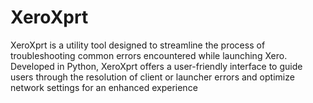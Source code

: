 # XeroXprt
XeroXprt is a utility tool designed to streamline the process of troubleshooting common errors encountered while launching Xero. Developed in Python, XeroXprt offers a user-friendly interface to guide users through the resolution of client or launcher errors and optimize network settings for an enhanced experience
